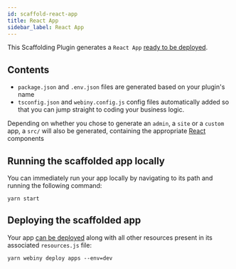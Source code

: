 ```yaml
---
id: scaffold-react-app
title: React App
sidebar_label: React App
---
```


This Scaffolding Plugin generates a `React App` [ready to be deployed](https://docs.webiny.com/docs/get-started/going-live/#3-deploy-apps-stack-using-dev-environment).

## Contents

- `package.json` and `.env.json` files are generated based on your plugin's name 
- `tsconfig.json` and `webiny.config.js` config files automatically added so that you can jump straight to coding your business logic.

Depending on whether you chose to generate an `admin`, a `site` or a `custom` app, a `src/` will also be generated, containing the appropriate [React](https://reactjs.org/) components

## Running the scaffolded app locally

You can immediately run your app locally by navigating to its path and running the following command:

```shell script
yarn start
```

## Deploying the scaffolded app

Your app [can be deployed](https://docs.webiny.com/docs/get-started/going-live/#3-deploy-apps-stack-using-dev-environment) along with all other resources present in its associated `resources.js` file:

```shell script
yarn webiny deploy apps --env=dev
```
